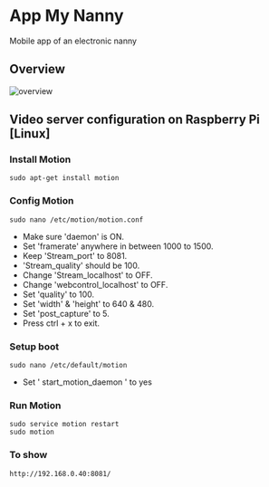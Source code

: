 # App My Nanny
Mobile app of an electronic nanny


## Overview

![overview](https://user-images.githubusercontent.com/23506996/144062063-baf98cac-7531-4581-9139-09d6e38f129f.png)


## Video server configuration on Raspberry Pi [Linux]

### Install Motion 

    sudo apt-get install motion
  
### Config Motion

    sudo nano /etc/motion/motion.conf
        
- Make sure 'daemon' is ON.
- Set 'framerate' anywhere in between 1000 to 1500.
- Keep 'Stream_port' to 8081.
- 'Stream_quality' should be 100.
- Change 'Stream_localhost' to OFF.
- Change 'webcontrol_localhost' to OFF.
- Set 'quality' to 100.
- Set 'width' & 'height' to 640 & 480.
- Set 'post_capture' to 5.
- Press ctrl + x to exit.

### Setup boot

    sudo nano /etc/default/motion

- Set ' start_motion_daemon ' to yes

### Run Motion

    sudo service motion restart
    sudo motion
    
### To show

    http://192.168.0.40:8081/

       
      

